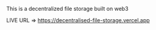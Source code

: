 This is a decentralized file storage built on web3

LIVE URL => https://decentralised-file-storage.vercel.app

